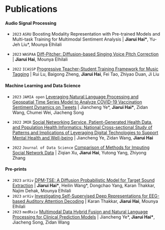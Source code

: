 
# Publications

#### Audio Signal Processing

- ``2023`` ``ASRU`` Boosting Modality Representation with Pre-trained Models and Multi-task Training for Multimodal Sentiment Analysis \| **Jiarui Hai\***, Yu-Jeh Liu\*, Mounya Elhilali

- ``2023`` ``WASPAA`` [Diff-Pitcher: Diffusion-based Singing Voice Pitch Correction](https://ieeexplore.ieee.org/abstract/document/10248127) \| **Jiarui Hai**, Mounya Elhilali

- ``2022`` ``ICASSP`` [Progressive Teacher-Student Training Framework for Music Tagging](https://ieeexplore.ieee.org/document/9747342) \| Rui Lu, Baigong Zheng, **Jiarui Hai**, Fei Tao, Zhiyao Duan, Ji Liu


#### Machine Learning and Data Science
- ``2023`` ``JAMIA open`` [Leveraging Natural Language Processing and Geospatial Time Series Model to Analyze COVID-19 Vaccination Sentiment Dynamics on Tweets](https://www.medrxiv.org/content/10.1101/2022.08.26.22279278v1) \| Jiancheng Ye\*, **Jiarui Hai\***, Zidan Wang, Chumei Wei, Jiacheng Song

- ``2022`` ``JMIR`` [Social Networking Service, Patient-Generated Health Data, and Population Health Informatics: National Cross-sectional Study of Patterns and Implications of Leveraging Digital Technologies to Support Mental Health and Well-being](https://www.medrxiv.org/content/10.1101/2021.06.11.21258777v1.full) \| Jiancheng Ye, Zidan Wang, **Jiarui Hai**

- ``2022`` ``Journal of Data Science`` [Comparison of Methods for Imputing Social Network Data](https://jds-online.org/journal/JDS/article/1276/info) \| Ziqian Xu, **Jiarui Hai**, Yutong Yang, Zhiyong Zhang

#### Pre-prints

- ``2023`` ``arXiv`` [DPM-TSE: A Diffusion Probabilistic Model for Target Sound Extraction](https://arxiv.org/abs/2310.04567) \| **Jiarui Hai\***, Heilin Wang\*, Dongchao Yang, Karan Thakkar, Najim Dehak, Mounya Elhilali
- ``2023`` ``arXiv`` [Investigating Self-Supervised Deep Representations for EEG-based Auditory Attention Decoding](https://arxiv.org/abs/2311.00814) | Karan Thakkar, **Jiarui Hai**, Mounya Elhilali
- ``2023`` ``medRxiv`` [Multimodal Data Hybrid Fusion and Natural Language Processing for Clinical Prediction Models](https://www.medrxiv.org/content/10.1101/2023.08.24.23294597.abstract) | Jiancheng Ye\*, **Jiarui Hai\***, Jiacheng Song, Zidan Wang
